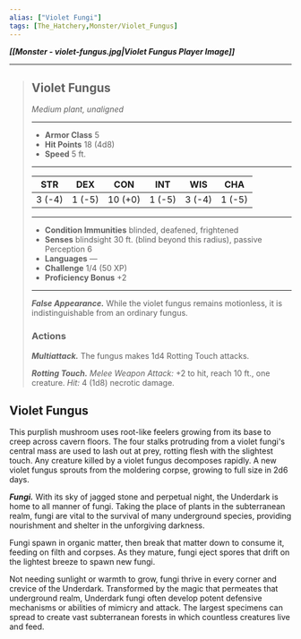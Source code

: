 ```yaml
---
alias: ["Violet Fungi"]
tags: [The_Hatchery,Monster/Violet_Fungus]
---
```


***[[Monster - violet-fungus.jpg|Violet Fungus Player Image]]***

___
>## Violet Fungus
>*Medium plant, unaligned*
>___
>- **Armor Class** 5
>- **Hit Points** 18 (4d8)
>- **Speed** 5 ft.
>___
>|STR|DEX|CON|INT|WIS|CHA|
>|:---:|:---:|:---:|:---:|:---:|:---:|
>|3 (-4)|1 (-5)|10 (+0)|1 (-5)|3 (-4)|1 (-5)|
>___
>- **Condition Immunities** blinded, deafened, frightened
>- **Senses** blindsight 30 ft. (blind beyond this radius), passive Perception 6
>- **Languages** —
>- **Challenge** 1/4 (50 XP)
>- **Proficiency Bonus** +2
>___
>***False Appearance.*** While the violet fungus remains motionless, it is indistinguishable from an ordinary fungus.  
>
>### Actions
>***Multiattack.*** The fungus makes 1d4 Rotting Touch attacks.  
>
>***Rotting Touch.*** *Melee Weapon Attack:* +2 to hit, reach 10 ft., one creature. *Hit:* 4 (1d8) necrotic damage.

## Violet Fungus

This purplish mushroom uses root-like feelers growing from its base to creep across cavern floors. The four stalks protruding from a violet fungi's central mass are used to lash out at prey, rotting flesh with the slightest touch. Any creature killed by a violet fungus decomposes rapidly. A new violet fungus sprouts from the moldering corpse, growing to full size in 2d6 days.

***Fungi.*** With its sky of jagged stone and perpetual night, the Underdark is home to all manner of fungi. Taking the place of plants in the subterranean realm, fungi are vital to the survival of many underground species, providing nourishment and shelter in the unforgiving darkness.

Fungi spawn in organic matter, then break that matter down to consume it, feeding on filth and corpses. As they mature, fungi eject spores that drift on the lightest breeze to spawn new fungi.

Not needing sunlight or warmth to grow, fungi thrive in every corner and crevice of the Underdark. Transformed by the magic that permeates that underground realm, Underdark fungi often develop potent defensive mechanisms or abilities of mimicry and attack. The largest specimens can spread to create vast subterranean forests in which countless creatures live and feed.